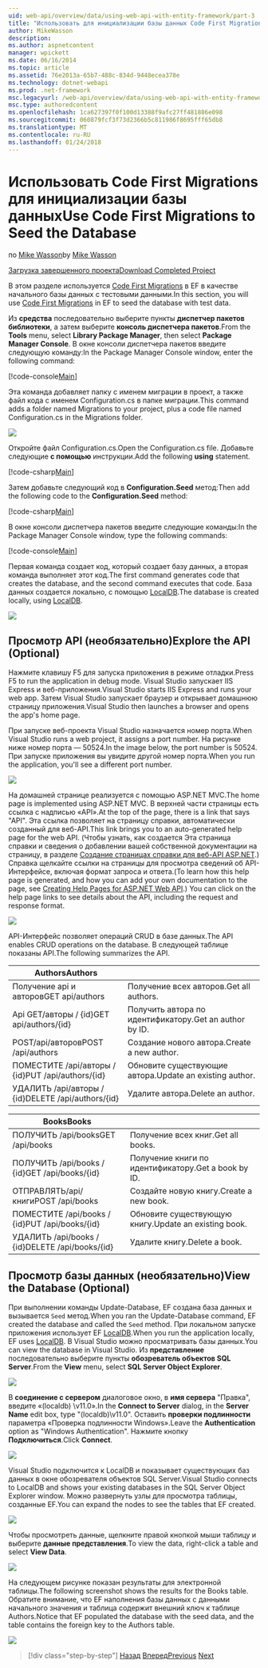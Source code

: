```yaml
---
uid: web-api/overview/data/using-web-api-with-entity-framework/part-3
title: "Использовать для инициализации базы данных Code First Migrations | Документы Microsoft"
author: MikeWasson
description: 
ms.author: aspnetcontent
manager: wpickett
ms.date: 06/16/2014
ms.topic: article
ms.assetid: 76e2013a-65b7-488c-834d-9448ecea378e
ms.technology: dotnet-webapi
ms.prod: .net-framework
msc.legacyurl: /web-api/overview/data/using-web-api-with-entity-framework/part-3
msc.type: authoredcontent
ms.openlocfilehash: 1ca627397f0f100d13388f9afc27ff481886e098
ms.sourcegitcommit: 060879fcf3f73d2366b5c811986f8695fff65db8
ms.translationtype: MT
ms.contentlocale: ru-RU
ms.lasthandoff: 01/24/2018
---
```

<a name="use-code-first-migrations-to-seed-the-database"></a><span data-ttu-id="a39ca-102">Использовать Code First Migrations для инициализации базы данных</span><span class="sxs-lookup"><span data-stu-id="a39ca-102">Use Code First Migrations to Seed the Database</span></span>
====================
<span data-ttu-id="a39ca-103">по [Mike Wasson](https://github.com/MikeWasson)</span><span class="sxs-lookup"><span data-stu-id="a39ca-103">by [Mike Wasson](https://github.com/MikeWasson)</span></span>

[<span data-ttu-id="a39ca-104">Загрузка завершенного проекта</span><span class="sxs-lookup"><span data-stu-id="a39ca-104">Download Completed Project</span></span>](https://github.com/MikeWasson/BookService)

<span data-ttu-id="a39ca-105">В этом разделе используется [Code First Migrations](https://msdn.microsoft.com/data/jj591621) в EF в качестве начального базы данных с тестовыми данными.</span><span class="sxs-lookup"><span data-stu-id="a39ca-105">In this section, you will use [Code First Migrations](https://msdn.microsoft.com/data/jj591621) in EF to seed the database with test data.</span></span>

<span data-ttu-id="a39ca-106">Из **средства** последовательно выберите пункты **диспетчер пакетов библиотеки**, а затем выберите **консоль диспетчера пакетов**.</span><span class="sxs-lookup"><span data-stu-id="a39ca-106">From the **Tools** menu, select **Library Package Manager**, then select **Package Manager Console**.</span></span> <span data-ttu-id="a39ca-107">В окне консоли диспетчера пакетов введите следующую команду:</span><span class="sxs-lookup"><span data-stu-id="a39ca-107">In the Package Manager Console window, enter the following command:</span></span>

[!code-console[Main](part-3/samples/sample1.cmd)]

<span data-ttu-id="a39ca-108">Эта команда добавляет папку с именем миграции в проект, а также файл кода с именем Configuration.cs в папке миграции.</span><span class="sxs-lookup"><span data-stu-id="a39ca-108">This command adds a folder named Migrations to your project, plus a code file named Configuration.cs in the Migrations folder.</span></span>

![](part-3/_static/image1.png)

<span data-ttu-id="a39ca-109">Откройте файл Configuration.cs.</span><span class="sxs-lookup"><span data-stu-id="a39ca-109">Open the Configuration.cs file.</span></span> <span data-ttu-id="a39ca-110">Добавьте следующие **с помощью** инструкции.</span><span class="sxs-lookup"><span data-stu-id="a39ca-110">Add the following **using** statement.</span></span>

[!code-csharp[Main](part-3/samples/sample2.cs)]

<span data-ttu-id="a39ca-111">Затем добавьте следующий код в **Configuration.Seed** метод:</span><span class="sxs-lookup"><span data-stu-id="a39ca-111">Then add the following code to the **Configuration.Seed** method:</span></span>

[!code-csharp[Main](part-3/samples/sample3.cs)]

<span data-ttu-id="a39ca-112">В окне консоли диспетчера пакетов введите следующие команды:</span><span class="sxs-lookup"><span data-stu-id="a39ca-112">In the Package Manager Console window, type the following commands:</span></span>

[!code-console[Main](part-3/samples/sample4.cmd)]

<span data-ttu-id="a39ca-113">Первая команда создает код, который создает базу данных, а вторая команда выполняет этот код.</span><span class="sxs-lookup"><span data-stu-id="a39ca-113">The first command generates code that creates the database, and the second command executes that code.</span></span> <span data-ttu-id="a39ca-114">База данных создается локально, с помощью [LocalDB](https://msdn.microsoft.com/library/hh510202.aspx).</span><span class="sxs-lookup"><span data-stu-id="a39ca-114">The database is created locally, using [LocalDB](https://msdn.microsoft.com/library/hh510202.aspx).</span></span>

![](part-3/_static/image2.png)

## <a name="explore-the-api-optional"></a><span data-ttu-id="a39ca-115">Просмотр API (необязательно)</span><span class="sxs-lookup"><span data-stu-id="a39ca-115">Explore the API (Optional)</span></span>

<span data-ttu-id="a39ca-116">Нажмите клавишу F5 для запуска приложения в режиме отладки.</span><span class="sxs-lookup"><span data-stu-id="a39ca-116">Press F5 to run the application in debug mode.</span></span> <span data-ttu-id="a39ca-117">Visual Studio запускает IIS Express и веб-приложения.</span><span class="sxs-lookup"><span data-stu-id="a39ca-117">Visual Studio starts IIS Express and runs your web app.</span></span> <span data-ttu-id="a39ca-118">Затем Visual Studio запускает браузер и открывает домашнюю страницу приложения.</span><span class="sxs-lookup"><span data-stu-id="a39ca-118">Visual Studio then launches a browser and opens the app's home page.</span></span>

<span data-ttu-id="a39ca-119">При запуске веб-проекта Visual Studio назначается номер порта.</span><span class="sxs-lookup"><span data-stu-id="a39ca-119">When Visual Studio runs a web project, it assigns a port number.</span></span> <span data-ttu-id="a39ca-120">На рисунке ниже номер порта — 50524.</span><span class="sxs-lookup"><span data-stu-id="a39ca-120">In the image below, the port number is 50524.</span></span> <span data-ttu-id="a39ca-121">При запуске приложения вы увидите другой номер порта.</span><span class="sxs-lookup"><span data-stu-id="a39ca-121">When you run the application, you'll see a different port number.</span></span>

![](part-3/_static/image3.png)

<span data-ttu-id="a39ca-122">На домашней странице реализуется с помощью ASP.NET MVC.</span><span class="sxs-lookup"><span data-stu-id="a39ca-122">The home page is implemented using ASP.NET MVC.</span></span> <span data-ttu-id="a39ca-123">В верхней части страницы есть ссылка с надписью «API».</span><span class="sxs-lookup"><span data-stu-id="a39ca-123">At the top of the page, there is a link that says "API".</span></span> <span data-ttu-id="a39ca-124">Эта ссылка позволяет на страницу справки, автоматически созданный для веб-API.</span><span class="sxs-lookup"><span data-stu-id="a39ca-124">This link brings you to an auto-generated help page for the web API.</span></span> <span data-ttu-id="a39ca-125">(Чтобы узнать, как создается Эта страница справки и сведения о добавлении вашей собственной документации на страницу, в разделе [Создание страницах справки для веб-API ASP.NET](../../getting-started-with-aspnet-web-api/creating-api-help-pages.md).) Справка щелкайте ссылки на страницы для просмотра сведений об API-Интерфейсе, включая формат запроса и ответа.</span><span class="sxs-lookup"><span data-stu-id="a39ca-125">(To learn how this help page is generated, and how you can add your own documentation to the page, see [Creating Help Pages for ASP.NET Web API](../../getting-started-with-aspnet-web-api/creating-api-help-pages.md).) You can click on the help page links to see details about the API, including the request and response format.</span></span>

![](part-3/_static/image4.png)

<span data-ttu-id="a39ca-126">API-Интерфейс позволяет операций CRUD в базе данных.</span><span class="sxs-lookup"><span data-stu-id="a39ca-126">The API enables CRUD operations on the database.</span></span> <span data-ttu-id="a39ca-127">В следующей таблице показаны API.</span><span class="sxs-lookup"><span data-stu-id="a39ca-127">The following summarizes the API.</span></span>

| <span data-ttu-id="a39ca-128">Authors</span><span class="sxs-lookup"><span data-stu-id="a39ca-128">Authors</span></span> |  |
| --- | -- |
| <span data-ttu-id="a39ca-129">Получение api и авторов</span><span class="sxs-lookup"><span data-stu-id="a39ca-129">GET api/authors</span></span> | <span data-ttu-id="a39ca-130">Получение всех авторов.</span><span class="sxs-lookup"><span data-stu-id="a39ca-130">Get all authors.</span></span> |
| <span data-ttu-id="a39ca-131">Api GET/авторы / {id}</span><span class="sxs-lookup"><span data-stu-id="a39ca-131">GET api/authors/{id}</span></span> | <span data-ttu-id="a39ca-132">Получить автора по идентификатору.</span><span class="sxs-lookup"><span data-stu-id="a39ca-132">Get an author by ID.</span></span> |
| <span data-ttu-id="a39ca-133">POST/api/авторов</span><span class="sxs-lookup"><span data-stu-id="a39ca-133">POST /api/authors</span></span> | <span data-ttu-id="a39ca-134">Создание нового автора.</span><span class="sxs-lookup"><span data-stu-id="a39ca-134">Create a new author.</span></span> |
| <span data-ttu-id="a39ca-135">ПОМЕСТИТЕ /api/авторы / {id}</span><span class="sxs-lookup"><span data-stu-id="a39ca-135">PUT /api/authors/{id}</span></span> | <span data-ttu-id="a39ca-136">Обновите существующие автора.</span><span class="sxs-lookup"><span data-stu-id="a39ca-136">Update an existing author.</span></span> |
| <span data-ttu-id="a39ca-137">УДАЛИТЬ /api/авторы / {id}</span><span class="sxs-lookup"><span data-stu-id="a39ca-137">DELETE /api/authors/{id}</span></span> | <span data-ttu-id="a39ca-138">Удалите автора.</span><span class="sxs-lookup"><span data-stu-id="a39ca-138">Delete an author.</span></span> |

| <span data-ttu-id="a39ca-139">Books</span><span class="sxs-lookup"><span data-stu-id="a39ca-139">Books</span></span> |  |
| --- | -- |
| <span data-ttu-id="a39ca-140">ПОЛУЧИТЬ /api/books</span><span class="sxs-lookup"><span data-stu-id="a39ca-140">GET /api/books</span></span> | <span data-ttu-id="a39ca-141">Получение всех книг.</span><span class="sxs-lookup"><span data-stu-id="a39ca-141">Get all books.</span></span> |
| <span data-ttu-id="a39ca-142">ПОЛУЧИТЬ /api/books / {id}</span><span class="sxs-lookup"><span data-stu-id="a39ca-142">GET /api/books/{id}</span></span> | <span data-ttu-id="a39ca-143">Получение книги по идентификатору.</span><span class="sxs-lookup"><span data-stu-id="a39ca-143">Get a book by ID.</span></span> |
| <span data-ttu-id="a39ca-144">ОТПРАВЛЯТЬ/api/книги</span><span class="sxs-lookup"><span data-stu-id="a39ca-144">POST /api/books</span></span> | <span data-ttu-id="a39ca-145">Создайте новую книгу.</span><span class="sxs-lookup"><span data-stu-id="a39ca-145">Create a new book.</span></span> |
| <span data-ttu-id="a39ca-146">ПОМЕСТИТЕ /api/books / {id}</span><span class="sxs-lookup"><span data-stu-id="a39ca-146">PUT /api/books/{id}</span></span> | <span data-ttu-id="a39ca-147">Обновите существующую книгу.</span><span class="sxs-lookup"><span data-stu-id="a39ca-147">Update an existing book.</span></span> |
| <span data-ttu-id="a39ca-148">УДАЛИТЬ /api/books / {id}</span><span class="sxs-lookup"><span data-stu-id="a39ca-148">DELETE /api/books/{id}</span></span> | <span data-ttu-id="a39ca-149">Удалите книгу.</span><span class="sxs-lookup"><span data-stu-id="a39ca-149">Delete a book.</span></span> |

## <a name="view-the-database-optional"></a><span data-ttu-id="a39ca-150">Просмотр базы данных (необязательно)</span><span class="sxs-lookup"><span data-stu-id="a39ca-150">View the Database (Optional)</span></span>

<span data-ttu-id="a39ca-151">При выполнении команды Update-Database, EF создана база данных и вызывается `Seed` метод.</span><span class="sxs-lookup"><span data-stu-id="a39ca-151">When you ran the Update-Database command, EF created the database and called the `Seed` method.</span></span> <span data-ttu-id="a39ca-152">При локальном запуске приложения использует EF [LocalDB](https://blogs.msdn.com/b/sqlexpress/archive/2011/07/12/introducing-localdb-a-better-sql-express.aspx).</span><span class="sxs-lookup"><span data-stu-id="a39ca-152">When you run the application locally, EF uses [LocalDB](https://blogs.msdn.com/b/sqlexpress/archive/2011/07/12/introducing-localdb-a-better-sql-express.aspx).</span></span> <span data-ttu-id="a39ca-153">В Visual Studio можно просматривать базы данных.</span><span class="sxs-lookup"><span data-stu-id="a39ca-153">You can view the database in Visual Studio.</span></span> <span data-ttu-id="a39ca-154">Из **представление** последовательно выберите пункты **обозреватель объектов SQL Server**.</span><span class="sxs-lookup"><span data-stu-id="a39ca-154">From the **View** menu, select **SQL Server Object Explorer**.</span></span>

![](part-3/_static/image5.png)

<span data-ttu-id="a39ca-155">В **соединение с сервером** диалоговое окно, в **имя сервера** "Правка", введите «(localdb) \v11.0».</span><span class="sxs-lookup"><span data-stu-id="a39ca-155">In the **Connect to Server** dialog, in the **Server Name** edit box, type "(localdb)\v11.0".</span></span> <span data-ttu-id="a39ca-156">Оставить **проверки подлинности** параметра «Проверка подлинности Windows».</span><span class="sxs-lookup"><span data-stu-id="a39ca-156">Leave the **Authentication** option as "Windows Authentication".</span></span> <span data-ttu-id="a39ca-157">Нажмите кнопку **Подключиться**.</span><span class="sxs-lookup"><span data-stu-id="a39ca-157">Click **Connect**.</span></span>

![](part-3/_static/image6.png)

<span data-ttu-id="a39ca-158">Visual Studio подключится к LocalDB и показывает существующих баз данных в окне обозревателя объектов SQL Server.</span><span class="sxs-lookup"><span data-stu-id="a39ca-158">Visual Studio connects to LocalDB and shows your existing databases in the SQL Server Object Explorer window.</span></span> <span data-ttu-id="a39ca-159">Можно развернуть узлы для просмотра таблицы, созданные EF.</span><span class="sxs-lookup"><span data-stu-id="a39ca-159">You can expand the nodes to see the tables that EF created.</span></span>

![](part-3/_static/image7.png)

<span data-ttu-id="a39ca-160">Чтобы просмотреть данные, щелкните правой кнопкой мыши таблицу и выберите **данные представления**.</span><span class="sxs-lookup"><span data-stu-id="a39ca-160">To view the data, right-click a table and select **View Data**.</span></span>

![](part-3/_static/image8.png)

<span data-ttu-id="a39ca-161">На следующем рисунке показан результаты для электронной таблицы.</span><span class="sxs-lookup"><span data-stu-id="a39ca-161">The following screenshot shows the results for the Books table.</span></span> <span data-ttu-id="a39ca-162">Обратите внимание, что EF наполнения базы данных с данными начального значения и таблица содержит внешний ключ к таблице Authors.</span><span class="sxs-lookup"><span data-stu-id="a39ca-162">Notice that EF populated the database with the seed data, and the table contains the foreign key to the Authors table.</span></span>

![](part-3/_static/image9.png)

>[!div class="step-by-step"]
<span data-ttu-id="a39ca-163">[Назад](part-2.md)
[Вперед](part-4.md)</span><span class="sxs-lookup"><span data-stu-id="a39ca-163">[Previous](part-2.md)
[Next](part-4.md)</span></span>
